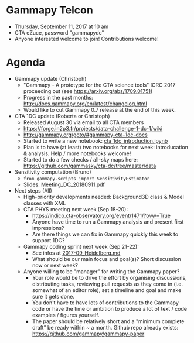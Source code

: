 # Gammapy Telcon

* Thursday, September 11, 2017 at 10 am
* CTA eZuce, password "gammapydc"
* Anyone interested welcome to join! Contributions welcome!

# Agenda

* Gammapy update (Christoph)
  * "Gammapy - A prototype for the CTA science tools" ICRC 2017 proceeding out (see https://arxiv.org/abs/1709.01751)
  * Progress in the past months: http://docs.gammapy.org/en/latest/changelog.html
  * Would like to cut Gammapy 0.7 release at the end of this week.
* CTA 1DC update (Roberta or Christoph)
  * Released August 30 via email to all CTA members
  * https://forge.in2p3.fr/projects/data-challenge-1-dc-1/wiki
  * http://gammapy.org/goto/#gammapy-cta-1dc-docs
  * Started to write a new notebook: [cta_1dc_introduction.ipynb](http://nbviewer.jupyter.org/github/gammapy/gammapy-extra/blob/master/notebooks/cta_1dc_introduction.ipynb)
  * Plan is to have (at least) two notebooks for next week: introducation & analysis. Help / more notebooks welcome!
  * Started to do a few checks / all-sky maps here: https://github.com/gammasky/cta-dc/tree/master/data
* Sensitivity computation (Bruno)
  * `from gammapy.scripts import SensitivityEstimator`
  * Slides: [Meeting_DC_20180911.pdf](Meeting_DC_20180911.pdf)
* Next steps (All)
  * High-priority developments needed: Background3D class & Model classes with XML
  * CTA PHYS meeting next week (Sep 18-20):
    * https://indico.cta-observatory.org/event/1471/?ovw=True
    * Anyone have time to run a Gammapy analysis and present first impressions?
    * Are there things we can fix in Gammapy quickly this week to support 1DC?
  * Gammapy coding sprint next week (Sep 21-22):
    * See infos at [2017-09_Heidelberg.md](../2017-09_Heidelberg.md) 
    * What should be our main focus and goal(s)? Short discussion now or next week?
  * Anyone willing to be "manager" for writing the
    Gammapy paper?
    * Your role would be to drive the effort by organising discussions, distributing tasks, reviewing pull requests as they come in (i.e. somewhat of an editor role), set a timeline and goal and make sure it gets done.
    * You don't have to have lots of contributions to the Gammapy code or have the time or ambition to produce a lot of text / code examples / figures yourself.
    * The paper should be relatively short and a "minimum complete draft" be ready within ~ a month. Github repo already exists: https://github.com/gammapy/gammapy-paper
